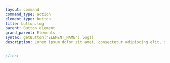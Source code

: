 ```yaml
---
layout: command
command_type: action
element_type: button
title: button.log
parent: Button element
grand_parent: Elements
syntax: getButton("ELEMENT_NAME").log()
description: Lorem ipsum dolor sit amet, consectetur adipiscing elit, sed do eiusmod tempor incididunt ut labore et dolore magna aliqua. Ut enim ad minim veniam, quis nostrud exercitation ullamco laboris nisi ut aliquip ex ea commodo consequat.
---
```


```javascript
//test
```